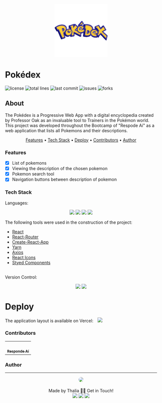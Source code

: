 <p align="center">
  <img src="public/logo192.png" width="175" alt="Pokédex" />
</p>

# Pokédex

![license](https://img.shields.io/github/license/thaliadettenborn/Pokedex?style=flat-square) ![total lines](https://img.shields.io/tokei/lines/github/thaliadettenborn/Pokedex) ![last commit](https://img.shields.io/github/last-commit/thaliadettenborn/Pokedex?style=flat-square) ![issues](https://img.shields.io/github/package-json/v/thaliadettenborn/Pokedex?style=flat-square) ![forks](https://img.shields.io/github/forks/thaliadettenborn/Pokedex?style=flat-square)

## About
<p>
    The Pokédex is a Progressive Web App with a digital encyclopedia created by Professor Oak as an invaluable tool to Trainers in the Pokémon world. This project was developed throughout the Bootcamp of "Respode Aí" as a web application that lists all Pokemons and their descriptions.
</p>

<p align="center">
    <a href="#features">Features</a> •
    <a href="#tech">Tech Stack</a> •
    <a href="#deploy">Deploy</a> •
    <a href="#contributors">Contributors</a> •
    <a href="#author">Author</a>
</p>

### Features
- [x] List of pokemons<br>
- [x] Viewing the description of the chosen pokemon<br>
- [x] Pokemon search tool<br>
- [x] Navigation buttons between description of pokemon

### Tech Stack
Languages:<br>
<p align="center">
<img src="https://img.shields.io/badge/html5%20-%23E34F26.svg?&style=for-the-badge&logo=html5&logoColor=white"/>
<img src="https://img.shields.io/badge/css3%20-%231572B6.svg?&style=for-the-badge&logo=css3&logoColor=white"/>
<img src="https://img.shields.io/badge/javascript%20-%23323330.svg?&style=for-the-badge&logo=javascript&logoColor=%23F7DF1E"/>
<img src="https://img.shields.io/badge/jsx%20-%23323330.svg?&style=for-the-badge&logo=react&logoColor=%23F7DF1E"/>
</p>

The following tools were used in the construction of the project:

- [React](https://pt-br.reactjs.org/)<br>
- [React-Router](https://reactrouter.com/)<br>
- [Create-React-App](https://pt-br.reactjs.org/docs/create-a-new-react-app.html)<br>
- [Yarn](https://yarnpkg.com/)<br>
- [Axios](https://github.com/axios/axios)<br>
- [React Icons](https://react-icons.github.io/react-icons/)<br>
- [Styed Components](https://styled-components.com/)<br>
<br>
Version Control:<br>
<p align="center">
    <img src="https://img.shields.io/badge/git%20-%23F05033.svg?&style=for-the-badge&logo=git&logoColor=white"/>
    <img src="https://img.shields.io/badge/github%20-%23121011.svg?&style=for-the-badge&logo=github&logoColor=white"/>
</p>

# Deploy

The application layout is available on Vercel:
<a style='margin-left: 10px;' href='https://pokedex.thaliadettenborn.vercel.app/' target="_blank"><img src='https://img.shields.io/badge/vercel%20-%23000000.svg?&style=for-the-badge&logo=vercel&logoColor=white'></a>

### Contributors
<table>
  <tr>
    <td align="center"><a href="https://github.com/responde-ai"><img style="border-radius: 50%;" src="https://avatars3.githubusercontent.com/u/40724166?s=200&v=4" width="100px;" alt=""/><br /><sub><b>Responde Aí</b></sub></a><br />
  </tr>
</table>

### Author
---

<p align='center'>
  <img src="https://avatars0.githubusercontent.com/u/70967247?s=460&u=0684339f0717ae41ce18689351f0215fdf270590&v=4" width="100px;" style="border-radius: 50%;"/>
  <br><br>
  Made by Thalia 👋🏽 Get in Touch!<br>
  <a href="https://www.linkedin.com/in/thaliarobertadettenborn/"><img src="https://img.shields.io/badge/linkedin-%230077B5.svg?&style=for-the-badge&logo=linkedin&logoColor=white"/></a>
  <a href="mailto:thalia.born@gmail.com"><img src="https://img.shields.io/badge/gmail-D14836?&style=for-the-badge&logo=gmail&logoColor=white"/></a>
  <a href="https://github.com/thaliadettenborn"><img src="https://img.shields.io/badge/github-%23100000.svg?&style=for-the-badge&logo=github&logoColor=white" /></a>
</p>
